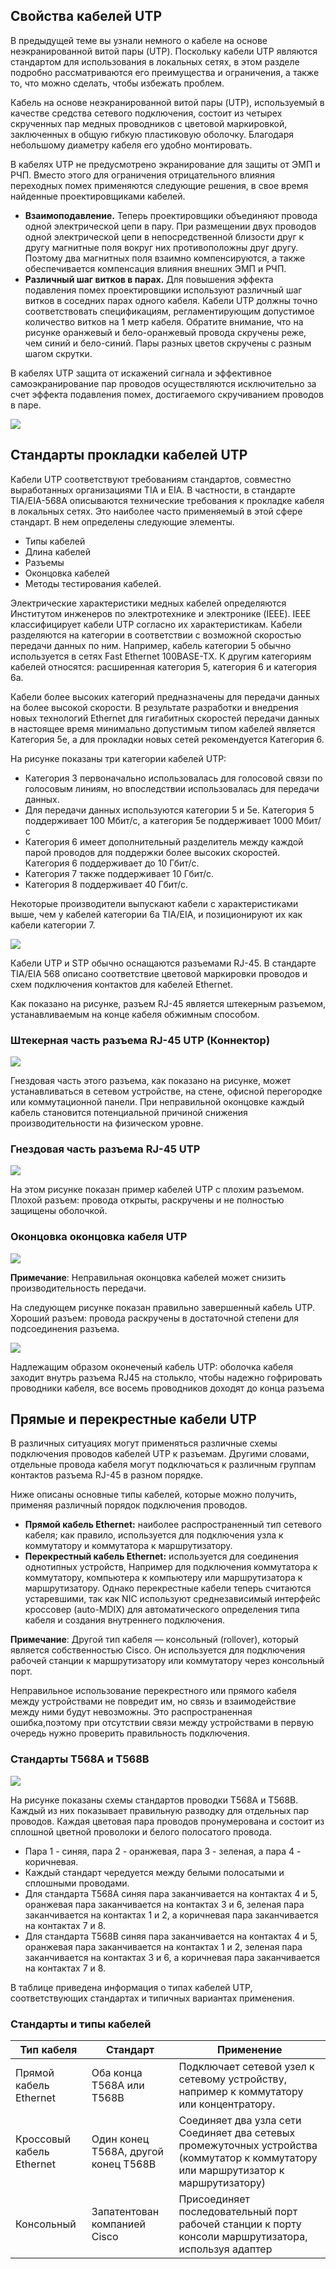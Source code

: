 <!-- verified: agorbachev 03.05.2022 -->

<!-- 4.4.1 -->
## Свойства кабелей UTP

В предыдущей теме вы узнали немного о кабеле на основе неэкранированной витой пары (UTP). Поскольку кабели UTP являются стандартом для использования в локальных сетях, в этом разделе подробно рассматриваются его преимущества и ограничения, а также то, что можно сделать, чтобы избежать проблем.

Кабель на основе неэкранированной витой пары (UTP), используемый в качестве средства сетевого подключения, состоит из четырех скрученных пар медных проводников с цветовой маркировкой, заключенных в общую гибкую пластиковую оболочку. Благодаря небольшому диаметру кабеля его удобно монтировать.

В кабелях UTP не предусмотрено экранирование для защиты от ЭМП и РЧП. Вместо этого для ограничения отрицательного влияния переходных помех применяются следующие решения, в свое время найденные проектировщиками кабелей.

* **Взаимоподавление.**  Теперь проектировщики объединяют провода одной электрической цепи в пару. При размещении двух проводов одной электрической цепи в непосредственной близости друг к другу магнитные поля вокруг них противоположны друг другу. Поэтому два магнитных поля взаимно компенсируются, а также обеспечивается компенсация влияния внешних ЭМП и РЧП.
* **Различный шаг витков в парах.**  Для повышения эффекта подавления помех проектировщики используют различный шаг витков в соседних парах одного кабеля. Кабели UTP должны точно соответствовать спецификациям, регламентирующим допустимое количество витков на 1 метр кабеля. Обратите внимание, что на рисунке оранжевый и бело-оранжевый провода скручены реже, чем синий и бело-синий. Пары разных цветов скручены с разным шагом скрутки.

В кабелях UTP защита от искажений сигнала и эффективное самоэкранирование пар проводов осуществляются исключительно за счет эффекта подавления помех, достигаемого скручиванием проводов в паре.

![](./assets/4.4.1.jpg)

<!-- 4.4.2 -->
## Стандарты прокладки кабелей UTP

Кабели UTP соответствуют требованиям стандартов, совместно выработанных организациями TIA и EIA. В частности, в стандарте TIA/EIA-568A описываются технические требования к прокладке кабеля в локальных сетях. Это наиболее часто применяемый в этой сфере стандарт. В нем определены следующие элементы.

- Типы кабелей
- Длина кабелей
- Разъемы
- Оконцовка кабелей
- Методы тестирования кабелей.

Электрические характеристики медных кабелей определяются Институтом инженеров по электротехнике и электронике (IEEE). IEEE классифицирует кабели UTP согласно их характеристикам. Кабели разделяются на категории в соответствии с возможной скоростью передачи данных по ним. Например, кабель категории 5 обычно используется в сетях Fast Ethernet 100BASE-TX. К другим категориям кабелей относятся: расширенная категория 5, категория 6 и категория 6а.

Кабели более высоких категорий предназначены для передачи данных на более высокой скорости. В результате разработки и внедрения новых технологий Ethernet для гигабитных скоростей передачи данных в настоящее время минимально допустимым типом кабелей является Категория 5e, а для прокладки новых сетей рекомендуется Категория 6.

На рисунке показаны три категории кабелей UTP:

- Категория 3 первоначально использовалась для голосовой связи по голосовым линиям, но впоследствии использовалась для передачи данных.
- Для передачи данных используются категории 5 и 5e. Категория 5 поддерживает 100 Мбит/с, а категория 5e поддерживает 1000 Мбит/с
- Категория 6 имеет дополнительный разделитель между каждой парой проводов для поддержки более высоких скоростей. Категория 6 поддерживает до 10 Гбит/с.
- Категория 7 также поддерживает 10 Гбит/с.
- Категория 8 поддерживает 40 Гбит/с.

Некоторые производители выпускают кабели с характеристиками выше, чем у кабелей категории 6a TIA/EIA, и позиционируют их как кабели категории 7.


![](./assets/4.4.2-1.png)


Кабели UTP и STP обычно оснащаются разъемами RJ-45. В стандарте TIA/EIA 568 описано соответствие цветовой маркировки проводов и схем подключения контактов для кабелей Ethernet.

Как показано на рисунке, разъем RJ-45 является штекерным разъемом, устанавливаемым на конце кабеля обжимным способом.

### Штекерная часть разъема RJ-45 UTP (Коннектор)

![](./assets/4.4.2-2.png)


Гнездовая часть этого разъема, как показано на рисунке, может устанавливаться в сетевом устройстве, на стене, офисной перегородке или коммутационной панели. При неправильной оконцовке каждый кабель становится потенциальной причиной снижения производительности на физическом уровне.

### Гнездовая часть разъема RJ-45 UTP

![](./assets/4.4.2-3.png)


На этом рисунке показан пример кабелей UTP с плохим разъемом. Плохой разъем: провода открыты, раскручены и не полностью защищены оболочкой.

### Оконцовка оконцовка кабеля UTP

![](./assets/4.4.2-4.png)


**Примечание**: Неправильная оконцовка кабелей может снизить производительность передачи.

На следующем рисунке показан правильно завершенный кабель UTP. Хороший разъем: провода раскручены в достаточной степени для подсоединения разъема.

![](./assets/4.4.2-5.png)


Надлежащим образом оконеченый кабель UTP: оболочка кабеля заходит внутрь разъема RJ45 на столькло, чтобы надежно гофрировать проводники кабеля, все восемь проводников доходят до конца разъема

<!-- 4.4.3 -->
## Прямые и перекрестные кабели UTP

В различных ситуациях могут применяться различные схемы подключения проводов кабелей UTP к разъемам. Другими словами, отдельные провода кабеля могут подключаться к различным группам контактов разъема RJ-45 в разном порядке.

Ниже описаны основные типы кабелей, которые можно получить, применяя различный порядок подключения проводов.

* **Прямой кабель Ethernet:**  наиболее распространенный тип сетевого кабеля; как правило, используется для подключения узла к коммутатору и коммутатора к маршрутизатору.
* **Перекрестный кабель Ethernet:**  используется для соединения однотипных устройств, Например для подключения коммутатора к коммутатору, компьютера к компьютеру или маршрутизатора к маршрутизатору. Однако перекрестные кабели теперь считаются устаревшими, так как NIC используют среднезависимый интерфейс кроссовер (auto-MDIX) для автоматического определения типа кабеля и создания внутреннего подключения.

**Примечание**: Другой тип кабеля — консольный (rollover), который является собственностью Cisco. Он используется для подключения рабочей станции к маршрутизатору или коммутатору через консольный порт.

Неправильное использование перекрестного или прямого кабеля между устройствами не повредит им, но связь и взаимодействие между ними будут невозможны. Это распространенная ошибка,поэтому при отсутствии связи между устройствами в первую очередь нужно проверить правильность подключения.

### Стандарты T568A и T568B

![](./assets/4.4.3.svg)



На рисунке показаны схемы стандартов проводки T568A и T568B. Каждый из них показывает правильную разводку для отдельных пар проводов. Каждая цветовая пара проводов пронумерована и состоит из сплошной цветной проволоки и белого полосатого провода. 

* Пара 1 - синяя, пара 2 - оранжевая, пара 3 - зеленая, а пара 4 - коричневая. 
* Каждый стандарт чередуется между белыми полосатыми и сплошными проводами. 
* Для стандарта T568A синяя пара заканчивается на контактах 4 и 5, оранжевая пара заканчивается на контактах 3 и 6, зеленая пара заканчивается на контактах 1 и 2, а коричневая пара заканчивается на контактах 7 и 8. 
* Для стандарта T568B синяя пара заканчивается на контактах 4 и 5, оранжевая пара заканчивается на контактах 1 и 2, зеленая пара заканчивается на контактах 3 и 6, а коричневая пара заканчивается на контактах 7 и 8. 

В таблице приведена информация о типах кабелей UTP, соответствующих стандартах и типичных вариантах применения.

### Стандарты и типы кабелей

| Тип кабеля | Стандарт | Применение |
| --- | --- | --- |
| Прямой кабель Ethernet | Оба конца T568A или T568B | Подключает сетевой узел к сетевому устройству, например к коммутатору или концентратору. |
| Кроссовый кабель Ethernet | Один конец T568A, другой конец T568B | Соединяет два узла сети Соединяет два сетевых промежуточных устройства (коммутатор к коммутатору или маршрутизатор к маршрутизатору) |
| Консольный | Запатентован компанией Cisco | Присоединяет последовательный порт рабочей станции к порту консоли маршрутизатора, используя адаптер |



<!-- 4.4.4 -->
<!--  Упражнение. Схемы подключения кабельных контактов -->


